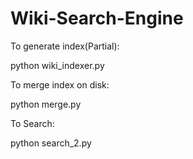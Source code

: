 # Wiki-Search-Engine

To generate index(Partial):

python wiki_indexer.py <wiki-corpus> <outfile name>


To merge index on disk:

python merge.py

To Search:

python search_2.py



